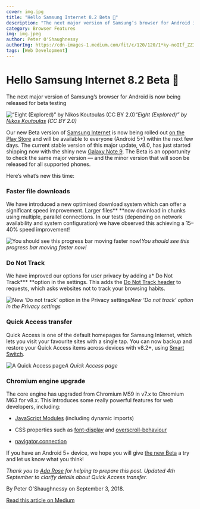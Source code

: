 ```yaml
---
cover: img.jpg
title: "Hello Samsung Internet 8.2 Beta 👋"
description: "The next major version of Samsung’s browser for Android is now being released for beta testing"
category: Browser Features
img: img.jpeg
author: Peter O'Shaughnessy
authorImg: https://cdn-images-1.medium.com/fit/c/120/120/1*ky-noIIf_ZZIoGDsvfW3AA.jpeg
tags: [Web Development]
---
```

# Hello Samsung Internet 8.2 Beta 👋

The next major version of Samsung’s browser for Android is now being released for beta testing

![“Eight (Explored)” by [Nikos Koutoulas](https://www.flickr.com/photos/nikoskoutoulasphotography/) (CC BY 2.0)](https://cdn-images-1.medium.com/max/2048/1*KICPuU5vEBkLDFsrRYcNBQ.jpeg)*“Eight (Explored)” by [Nikos Koutoulas](https://www.flickr.com/photos/nikoskoutoulasphotography/) (CC BY 2.0)*

Our new Beta version of [Samsung Internet](https://samsunginter.net/about) is now being rolled out [on the Play Store](https://play.google.com/store/apps/details?id=com.sec.android.app.sbrowser.beta) and will be available to everyone (Android 5+) within the next few days. The current stable version of this major update, v8.0, has just started shipping now with the shiny new [Galaxy Note 9](https://www.samsung.com/uk/smartphones/galaxy-note9/buy/). The Beta is an opportunity to check the same major version — and the minor version that will soon be released for all supported phones.

Here’s what’s new this time:

### Faster file downloads

We have introduced a new optimised download system which can offer a significant speed improvement. Larger files** **now download in chunks using multiple, parallel connections. In our tests (depending on network availability and system configuration) we have observed this achieving a 15–40% speed improvement!

![You should see this progress bar moving faster now!](https://cdn-images-1.medium.com/max/2000/1*yg7GKUTJKXPXhXCbJUnXAw.png)*You should see this progress bar moving faster now!*

### Do Not Track

We have improved our options for user privacy by adding a* Do Not Track*** **option in the settings. This adds the [Do Not Track header](https://en.wikipedia.org/wiki/Do_Not_Track) to requests, which asks websites not to track your browsing habits.

![New ‘Do not track’ option in the Privacy settings](https://cdn-images-1.medium.com/max/2000/1*uNB4-FCvxCpK4eTdJhlTsQ.png)*New ‘Do not track’ option in the Privacy settings*

### Quick Access transfer

Quick Access is one of the default homepages for Samsung Internet, which lets you visit your favourite sites with a single tap. You can now backup and restore your Quick Access items across devices with v8.2+, using [Smart Switch](https://www.samsung.com/us/smart-switch/).

![A Quick Access page](https://cdn-images-1.medium.com/max/2000/1*PwgMb1svaVctyQ-tfFqdXA.png)*A Quick Access page*

### Chromium engine upgrade

The core engine has upgraded from Chromium M59 in v7.x to Chromium M63 for v8.x. This introduces some really powerful features for web developers, including:

* [JavaScript Modules](https://developer.mozilla.org/en-US/docs/Web/JavaScript/Reference/Statements/import) (including dynamic imports)

* CSS properties such as [font-display](https://developer.mozilla.org/en-US/docs/Web/CSS/@font-face/font-display) and [overscroll-behaviour](https://developer.mozilla.org/en-US/docs/Web/CSS/overscroll-behavior)

* [navigator.connection](https://developer.mozilla.org/en-US/docs/Web/API/Navigator/connection)

If you have an Android 5+ device, we hope you will give [the new Beta](https://play.google.com/store/apps/details?id=com.sec.android.app.sbrowser.beta) a try and let us know what you think!

*Thank you to [Ada Rose](undefined) for helping to prepare this post. Updated 4th September to clarify details about Quick Access transfer.*

By Peter O'Shaughnessy on September 3, 2018.

[Read this article on Medium](https://medium.com/samsung-internet-dev/hello-samsung-internet-8-2-beta-521e4b215fb3)
